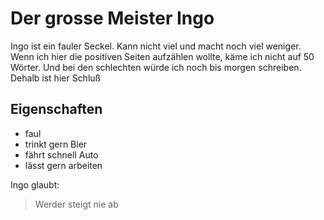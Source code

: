 # Der grosse Meister Ingo

Ingo ist ein fauler Seckel. Kann nicht viel und macht noch viel weniger.
Wenn ich hier die positiven Seiten aufzählen wollte, käme ich nicht auf 50 Wörter.
Und bei den schlechten würde ich noch bis morgen schreiben. Dehalb ist hier Schluß 

## Eigenschaften
* faul
* trinkt gern Bier
* fährt schnell Auto
* lässt gern arbeiten

Ingo glaubt:

> Werder steigt nie ab
